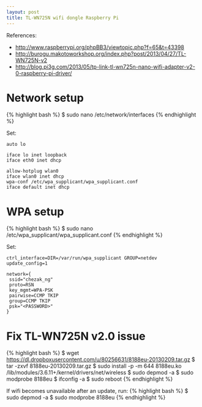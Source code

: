 ```yaml
---
layout: post
title: TL-WN725N wifi dongle Raspberry Pi
---
```


References:

- <http://www.raspberrypi.org/phpBB3/viewtopic.php?f=65&t=43398>
- <http://burogu.makotoworkshop.org/index.php?post/2013/04/27/TL-WN725N-v2>
- <http://blog.pi3g.com/2013/05/tp-link-tl-wn725n-nano-wifi-adapter-v2-0-raspberry-pi-driver/>

Network setup
=============

{% highlight bash %}
$ sudo nano /etc/network/interfaces
{% endhighlight %}

Set:

```
auto lo

iface lo inet loopback
iface eth0 inet dhcp

allow-hotplug wlan0
iface wlan0 inet dhcp
wpa-conf /etc/wpa_supplicant/wpa_supplicant.conf
iface default inet dhcp
```

WPA setup
=========

{% highlight bash %}
$ sudo nano /etc/wpa_supplicant/wpa_supplicant.conf
{% endhighlight %}

Set:

```
ctrl_interface=DIR=/var/run/wpa_supplicant GROUP=netdev
update_config=1

network={
 ssid="chezak_ng"
 proto=RSN
 key_mgmt=WPA-PSK
 pairwise=CCMP TKIP
 group=CCMP TKIP
 psk="<PASSWORD>"
}
```

Fix TL-WN725N v2.0 issue
========================

{% highlight bash %}
$ wget https://dl.dropboxusercontent.com/u/80256631/8188eu-20130209.tar.gz
$ tar -zxvf 8188eu-20130209.tar.gz
$ sudo install -p -m 644 8188eu.ko /lib/modules/3.6.11+/kernel/drivers/net/wireless
$ sudo depmod -a
$ sudo modprobe 8188eu
$ ifconfig -a
$ sudo reboot
{% endhighlight %}

If wifi becomes unavailable after an update, run:
{% highlight bash %}
$ sudo depmod -a
$ sudo modprobe 8188eu
{% endhighlight %}
